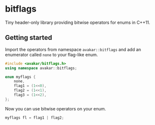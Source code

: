 # bitflags

Tiny header-only library providing bitwise operators for enums in C++11.

## Getting started

Import the operators from namespace `avakar::bitflags` and
add an enumerator called `none` to your flag-like enum.

```cpp
#include <avakar/bitflags.h>
using namespace avakar::bitflags;

enum myflags {
    none,
    flag1 = (1<<0),
    flag2 = (1<<1),
    flag3 = (1<<2),
};
```

Now you can use bitwise operators on your enum.

```cpp
myflags fl = flag1 | flag2;
```
